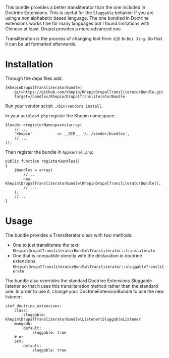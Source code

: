 This bundle provides a better transliterator than the one included in Doctrine
Extensions. This is useful for the `Sluggable` behavior if you are using a non
alphabetic based language. The one bundled in Doctrine extensions works fine
for many languages but I found limitations with Chinese at least. Drupal provides
a more advanced one.

Transliteration is the process of changing text from `北京` to `Bei Jing`. So that
it can be url formatted afterwards.

# Installation

Through the deps files add:

    [KhepinDrupalTransliteratorBundle]
        git=https://github.com/khepin/KhepinDrupalTransliteratorBundle.git
        target=/bundles/Khepin/DrupalTransliteratorBundle

Run your vendor script `./bin/vendors install`.

In your `autoload.php` register the Khepin namespace:

    $loader->registerNamespaces(array(
        // ...
        'Khepin'           => __DIR__.'/../vendor/bundles',
        // ...
    ));

Then register the bundle in `AppKernel.php`:

    public function registerBundles()
    {
        $bundles = array(
            //...
            new Khepin\DrupalTransliteratorBundle\KhepinDrupalTransliteratorBundle(),
            // ...
        );
        //...
    }

# Usage

The bundle provides a Transliterator class with two methods:
- One to just transliterate the text: `Khepin\DrupalTransliteratorBundle\Transliterator::transliterate`
- One that is compatible directly with the declaration in doctrine extensions `Khepin\DrupalTransliteratorBundle\Transliterator::sluggableTransliterate`

The bundle also overrides the standard Doctrine Extensions Sluggable listener so that
it uses this transliteration method rather than the standard one. In order to use
it, change your DoctrineExtensionBundle to use the new listener:

    stof_doctrine_extensions:
        class:
            sluggable: Khepin\DrupalTransliteratorBundle\Listener\SluggableListener
        mongodb:
            default: 
                sluggable: true
        # or
        orm:
            default:
                sluggable: true